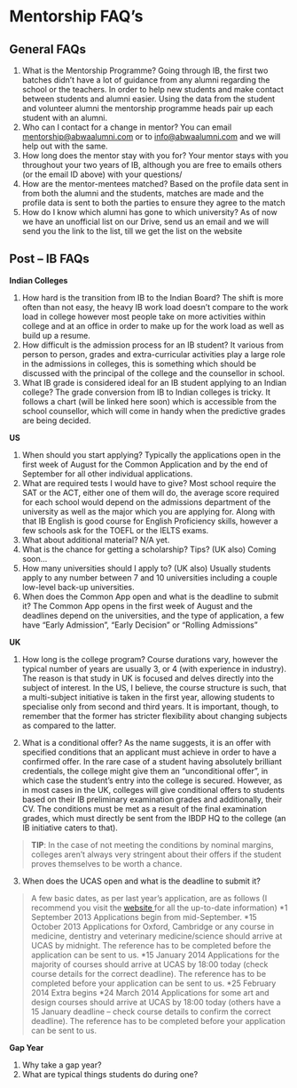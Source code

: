 Mentorship FAQ’s
==============


**General FAQs**
-------------

1.	What is the Mentorship Programme?
Going through IB, the first two batches didn’t have a lot of guidance from any alumni regarding the school or the teachers. In order to help new students and make contact between students and alumni easier. Using the data from the student and volunteer alumni the mentorship programme heads pair up each student with an alumni.
2.	Who can I contact for a change in mentor?
You can email mentorship@abwaalumni.com or to info@abwaalumni.com and we will help out with the same.
3.	How long does the mentor stay with you for?
Your mentor stays with you throughout your two years of IB, although you are free to emails others (or the email ID above) with your questions/
4.	How are the mentor-mentees matched?
Based on the profile data sent in from both the alumni and the students, matches are made and the profile data is sent to both the parties to ensure they agree to the match
5.	How do I know which alumni has gone to which university?
As of now we have an unofficial list on our Drive, send us an email and we will send you the link to the list, till we get the list on the website

**Post – IB FAQs**
-------------

**Indian Colleges**

1.	How hard is the transition from IB to the Indian Board?
The shift is more often than not easy, the heavy IB work load doesn’t compare to the work load in college however most people take on more activities within college and at an office in order to make up for the work load as well as build up a resume.
2.	How difficult is the admission process for an IB student?
It various from person to person, grades and extra-curricular activities play a large role in the admissions in colleges, this is something which should be discussed with the principal of the college and the counsellor in school.
3.	What IB grade is considered ideal for an IB student applying to an Indian college?
The grade conversion from IB to Indian colleges is tricky. It follows a chart (will be linked here soon) which is accessible from the school counsellor, which will come in handy when the predictive grades are being decided.

**US**

1.	When should you start applying?
Typically the applications open in the first week of August for the Common Application and by the end of September for all other individual applications. 
2.	What are required tests I would have to give?
Most school require the SAT or the ACT, either one of them will do, the average score required for each school would depend on the admissions department of the university as well as the major which you are applying for. Along with that IB English is good course for English Proficiency skills, however a few schools ask for the TOEFL or the IELTS exams. 
3.	What about additional material?
N/A yet.
4.	What is the chance for getting a scholarship? Tips? (UK also)
Coming soon…
5.	How many universities should I apply to? (UK also)
Usually students apply to any number between 7 and 10 universities including a couple low-level back-up universities.
6.	When does the Common App open and what is the deadline to submit it?
The Common App opens in the first week of August and the deadlines depend on the universities, and the type of application, a few have “Early Admission”, “Early Decision” or “Rolling Admissions”

**UK**

1.	How long is the college program?
Course durations vary, however the typical number of years are usually 3, or 4 (with experience in industry). The reason is that study in UK is focused and delves directly into the subject of interest. In the US, I believe, the course structure is such, that a multi-subject initiative is taken in the first year, allowing students to specialise only from second and third years. It is important, though, to remember that the former has stricter flexibility about changing subjects as compared to the latter. 

2.	What is a conditional offer?
As the name suggests, it is an offer with specified conditions that an applicant must achieve in order to have a confirmed offer. In the rare case of a student having absolutely brilliant credentials, the college might give them an “unconditional offer”, in which case the student’s entry into the college is secured. However, as in most cases in the UK, colleges will give conditional offers to students based on their IB preliminary examination grades and additionally, their CV. The conditions must be met as a result of the final examination grades, which must directly be sent from the IBDP HQ to the college (an IB initiative caters to that).
>**TIP**: In the case of not meeting the conditions by nominal margins, colleges aren’t always very stringent about their offers if the student proves themselves to be worth a chance.


3.	When does the UCAS open and what is the deadline to submit it?
> A few basic dates, as per last year’s application, are as follows (I recommend you visit the <a href="http://goo.gl/XJanJY"> website </a>for all the up-to-date information)
*1 September 2013
Applications begin from mid-September.
*15 October 2013
Applications for Oxford, Cambridge or any course in medicine, dentistry and veterinary medicine/science should arrive at UCAS by midnight. The reference has to be completed before the application can be sent to us.
*15 January 2014
Applications for the majority of courses should arrive at UCAS by 18:00 today (check course details for the correct deadline). The reference has to be completed before your application can be sent to us.
*25 February 2014
Extra begins
*24 March 2014
Applications for some art and design courses should arrive at UCAS by 18:00 today (others have a 15 January deadline – check course details to confirm the correct deadline). The reference has to be completed before your application can be sent to us.

**Gap Year**

1.	Why take a gap year?
2.	What are typical things students do during one?

